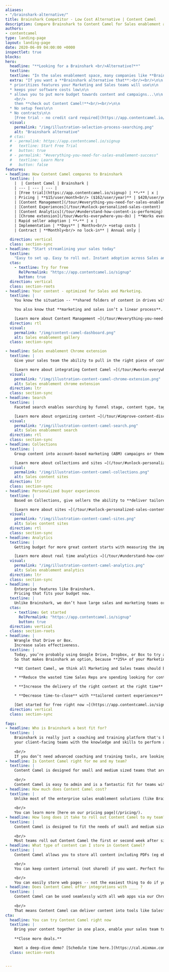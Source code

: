```yaml
---
aliases:
- "/brainshark-alternative/"
title: Brainshark Competitor - Low Cost Alternative | Content Camel
description: Compare Brainshark to Content Camel for Sales enablement and marketing content management
authors:
- contentcamel
type: landing-page
layout: landing-page
date: 2020-06-09 04:00:00 +0000
inspectlet: true
blocks: 
hero:
  headline: "**Looking for a Brainshark <br/>Alternative?**"
  textline: 
  textline: "In the sales enablement space, many companies like **Brainshark**, ShowPad, Highspot, and Seismic are vying to get you on their enterprise sales enablement software. And you bear the costs -- to fund their large sales teams and massive marketing budgets."
  extra: "If you want a **Brainshark alternative that**:<br/><br/>\n\n
  * prioritizes features your Marketing and Sales teams will use\n\n
  * keeps your software costs low\n\n
  * allows you to put more budget towards content and campaigns...\n\n
    <br/>
    then **check out Content Camel!**<br/><br/>\n\n
  * No setup fees\n\n
  * No contracts\n\n
    [Free trial - no credit card required](https://app.contentcamel.io/signup)"
  visual:
    permalink: "/img/illustration-selection-process-searching.png"
    alt: "Brainshark alternative"
  # ctas:
  # - permalink: https://app.contentcamel.io/signup
  #   textline: Start Free Trial
  #   button: true
  # - permalink: "#everything-you-need-for-sales-enablement-success"
  #   textline: Learn More
  #   button: false
features:
- headline: How Content Camel compares to Brainshark
  textline: |
    |  | Content Camel | Brainshark |
    | --- | --- | --- | 
    | [Free trial](https://app.contentcamel.io/signup) | **✓** | x | 
    | Pricing | **$15/user/month<br/> ($162/user/year)** | $420/user/year<br/> (annual only!) |
    | [Content Management](/tour/#everything-you-need-for-sales-enablement-success) | **✓** | ✓ |
    | [Content Experiences](/tour/#unlock-personalized-sales-content) | **✓** | Internal content for training |
    | [Content Analytics](/tour/#understand-how-content-is-performing) | **✓** | Scorecard for seller training |
    | [Chrome extension](/tour/#works-everywhere-you-do) | **Works everywhere**<br/> Use in Salesloft, Outreach, Salesforce, Pipedrive, Gmail, and more | x |
    | Rapid seller adoption | **✓** | x |
    | Implementation | **Days** | Months<br/> +setup costs |
    | Contract | **Monthly<br/> no lock-in** | Annual only |

  direction: vertical
  class: section-sync
- headline: "Start streamlining your sales today"
  textline: 
    "Easy to set up. Easy to roll out. Instant adoption across Sales and Marketing. Consider how Content Camel can help you drive more value from your content and close deals faster.\n\n"
  ctas:
    - textline: Try for free
      RelPermalink: "https://app.contentcamel.io/signup"
      button: true
  direction: vertical
  class: section-roots
- headline: Your content - optimized for Sales and Marketing.
  textline: |
    You know the situation -- **shared folders of content in drives with no context, no idea if the content** (ebooks, decks, white papers, one-pagers, battlecards) **is up to date, no idea if it’s the right asset that you should send** at the stage your deals are in. And that’s **if you can even find it**.

    You also know that **marketing and sales isn’t a linear process**. Prospects are engaging across all parts of your funnel, and your teams have created great content, but that only matters if it’s used. **Just like Brainshark, Content Camel acts as a content management system for all your internal and external sales collateral**, allows you to centralize sales plays, enhances marketing-sales feedback and communication, and provides customizable buyer engagement experiences. 

    [Learn more about Content Management →](/tour/#everything-you-need-for-sales-enablement-success)
  direction: rtl
  visual:
    permalink: "/img/content-camel-dashboard.png"
    alt: Sales enablement gallery
  class: section-sync

- headline: Sales enablement Chrome extension
  textline: |
    Give your sales team the ability to pull in the right piece of content into their existing workflows in Gmail, Salesforce, Drift, Salesloft and more.

    [Learn more about integrating Content Camel →](/tour/#works-everywhere-you-do)
  visual:
    permalink: "/img/illustration-content-camel-chrome-extension.png"
    alt: Sales enablement chrome extension
  direction: ltr
  class: section-sync
- headline: Search
  textline: |
    Faceted search enables searching by funnel stage, content type, tags, and across your asset metadata. Make it easy for Sales to discover assets aligned with the buyer's journey.

    [Learn more about organizing content →](/tour/#improve-content-discovery)
  visual:
    permalink: "/img/illustration-content-camel-search.png"
    alt: Sales enablement search
  direction: rtl
  class: section-sync
- headline: Collections
  textline: |
    Group content into account-based marketing (ABM) campaigns or themed playbooks. **Collections enable easy grouping, filtering and personalization of content.**

    [Learn more about collections and sites →](/tour/#unlock-personalized-sales-content)
  visual:
    permalink: "/img/illustration-content-camel-collections.png"
    alt: Sales content sites
  direction: ltr
  class: section-sync
- headline: Personalized buyer experiences
  textline: |
    Based on Collections, give sellers the ability to **deliver tailored microsite pages for your prospects**. Great for ABM and personalized followup.

    [Learn more about sites →](/tour/#unlock-personalized-sales-content)
  visual:
    permalink: "/img/illustration-content-camel-sites.png"
    alt: Sales content sites
  direction: rtl
  class: section-sync
- headline: Analytics
  textline: |
    Getting budget for more great content starts with measuring the impact. Did anyone use those last launch materials? The latest deck? **Now you'll know.**

    [Learn more about real time analytics →](/tour/#understand-how-content-is-performing)
  visual:
    permalink: "/img/illustration-content-camel-analytics.png"
    alt: Sales enablement analytics
  direction: ltr
  class: section-sync
- headline: |
    Enterprise features like Brainshark.
    Pricing that fits your budget now.
  textline: |
    Unlike Brainshark, we don’t have large sales and marketing teams or loads of investors to pay back. **We do have a dedication to building features you’ll actually use** and making sure that you get the most out of them. We think everyone should be able to **deliver a great sales experience to their prospects and customers**.
  ctas:
    - textline: Get started
      RelPermalink: "https://app.contentcamel.io/signup"
      button: true
  direction: vertical
  class: section-roots
- headline: |
    Wrangle that Drive or Box.
    Increase sales effectiveness.
  textline: |
    Today, you’re probably using Google Drive, Dropbox, or Box to try and organize your customer-facing and internal sales materials. But **your drives are a jumble of internal and external docs, work in progress, and content that you have no idea whether it’s up to date or not**. With all those messy folders, it’s hard to find what you need when you need it and even harder to figure out if it’s accurate.
    So that makes Brainshark an option, because **25%+ of your Marketing budget might be going to content, but 70% of that content won’t ever be used by Sales**. But unless you have a zillion sales reps and an uncapped budget for sales enablement, you’ll find it difficult to navigate the costs of sales enablement software.

    **At Content Camel, we think all Marketing and Sales teams should be the most effective and efficient they can be**, and we’re here to help with that. Together, let’s:

    * **Reduce the wasted time Sales Reps are spending looking for content** (Up to 43 hours per month!).

    * **Increase the delivery of the right content at the right time** with easily organized assets that map to your buyer’s journey.

    * **Decrease time-to-close** with **tailored content experiences** and **increasing the Sales-Marketing feedback loop**.

    [Get started for free right now →](https://app.contentcamel.io/signup)
  direction: vertical
  class: section-sync
  
faqs:
- headline: Who is Brainshark a best fit for?
  textline: |
    Brainshark is really just a coaching and training platform that's been around for decades. Brainshark describes itself as “preparing all
    your client-facing teams with the knowledge and skills to perform at the highest level”, but addresses sales content management through integrations only. If you are a very large enterprise that needs sales training and coaching with scorecards more than sales enablement focused on getting buyers the right content, then Brainshark may be a fit. 
    
    <br/>
    If you don’t need advanced coaching and training tools, are looking for a Chrome Extension that makes your content available in all your apps, and are looking for a simple approach to enable sales with findable content and the ability to customize buyer experiences, then Content Camel is a fantastic fit.
- headline: Is Content Camel right for me and my team?
  textline: |
    Content Camel is designed for small and medium sized teams that are focused on improving their sales productivity and making the most out of their existing marketing budget for content. We’ve designed for enterprise-scale performance, delivered at SMB pricing, but with features that make individual reps ramp up quickly and stick with the product. 
    
    <br/>
    Content Camel is easy to admin and is a fantastic fit for teams with about 5-30+ sellers. 
- headline: How much does Content Camel cost?
  textline: |
    Unlike most of the enterprise sales enablement solutions (like Brainshark), Content Camel starts at just $15 per user, with no minimum, no set up costs, and no expensive consulting necessary. That's a huge savings we'd love to see you plow back into great content for your team!
    
    <br/>
    You can learn more [here on our pricing page](/pricing/).  
- headline: How long does it take to roll out Content Camel to my team?
  textline: |
    Content Camel is designed to fit the needs of small and medium sized, fast moving teams. 
    
    <br/>
    Most teams roll out Content Camel the first or second week after signing up -- after they’ve added and imported their most valuable marketing and sales assets.
- headline: What type of content can I store in Content Camel?
  textline: |
    Content Camel allows you to store all content including PDFs (eg ebooks, white papers, battlecards), web page links (eg blog posts, customer stories, industry articles), decks (eg Powerpoint/Keynote slides), images (eg infographics), and sales-focused video content.

    <br/>
    You can keep content internal (not shared) if you want. Perfect for decks.

    <br/>
    You can easily store web pages -- not the easiest thing to do if you're using drives/boxes today.
- headline: Does Content Camel offer integrations with ____ ?
  textline: |
    Content Camel can be used seamlessly with all web apps via our Chrome Extension. 
    
    <br/>
    That means Content Camel can deliver content into tools like Salesforce, Pipedrive, Gmail, Outlook Web, Salesloft, Outreach, Hubspot, and more.
cta:
  headline: You can try Content Camel right now
  textline: |
    Bring your content together in one place, enable your sales team to have better conversations with prospects, increase Marketing-Sales communication, and prove the impact of content marketing today.
    
    **Close more deals.**

    Want a deep-dive demo? [Schedule time here.](https://cal.mixmax.com/shanley/cc45)
  class: section-roots


---
```


